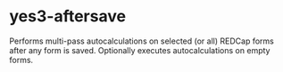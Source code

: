 # yes3-aftersave
Performs multi-pass autocalculations on selected (or all) REDCap forms after any form is saved. Optionally executes autocalculations on empty forms.
